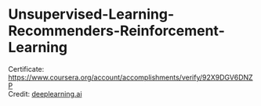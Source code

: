 # Unsupervised-Learning-Recommenders-Reinforcement-Learning
Certificate: https://www.coursera.org/account/accomplishments/verify/92X9DGV6DNZP
</br>
Credit: [deeplearning.ai](https://www.deeplearning.ai/)
